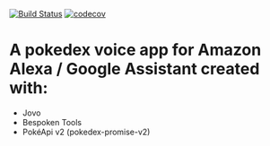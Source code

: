 [![Build Status](https://travis-ci.org/dmarvp/pokedex.svg?branch=master)](https://travis-ci.org/dmarvp/pokedex)
[![codecov](https://codecov.io/gh/dmarvp/pokedex/branch/master/graph/badge.svg)](https://codecov.io/gh/dmarvp/pokedex)

# A pokedex voice app for Amazon Alexa / Google Assistant created with:
- Jovo
- Bespoken Tools
- PokéApi v2 (pokedex-promise-v2)

